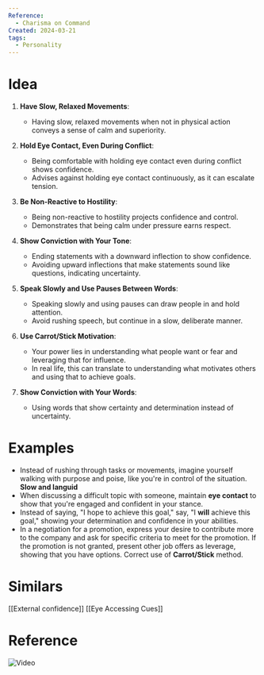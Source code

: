 ```yaml
---
Reference:
  - Charisma on Command
Created: 2024-03-21
tags:
  - Personality
---
```

# Idea

1. **Have Slow, Relaxed Movements**:
    - Having slow, relaxed movements when not in physical action conveys a sense of calm and superiority.
    
2. **Hold Eye Contact, Even During Conflict**:
    - Being comfortable with holding eye contact even during conflict shows confidence.
    - Advises against holding eye contact continuously, as it can escalate tension.
    
3. **Be Non-Reactive to Hostility**:
    - Being non-reactive to hostility projects confidence and control.
    - Demonstrates that being calm under pressure earns respect.

4. **Show Conviction with Your Tone**:
    - Ending statements with a downward inflection to show confidence.
    - Avoiding upward inflections that make statements sound like questions, indicating uncertainty.

5. **Speak Slowly and Use Pauses Between Words**:
    - Speaking slowly and using pauses can draw people in and hold attention.
    - Avoid rushing speech, but continue in a slow, deliberate manner.

6. **Use Carrot/Stick Motivation**:
    - Your power lies in understanding what people want or fear and leveraging that for influence.
    - In real life, this can translate to understanding what motivates others and using that to achieve goals.

7. **Show Conviction with Your Words**:
    - Using words that show certainty and determination instead of uncertainty.

# Examples

* Instead of rushing through tasks or movements, imagine yourself walking with purpose and poise, like you're in control of the situation. **Slow and languid**
* When discussing a difficult topic with someone, maintain **eye contact** to show that you're engaged and confident in your stance.
* Instead of saying, "I hope to achieve this goal," say, "I **will** achieve this goal," showing your determination and confidence in your abilities.
* In a negotiation for a promotion, express your desire to contribute more to the company and ask for specific criteria to meet for the promotion. If the promotion is not granted, present other job offers as leverage, showing that you have options. Correct use of **Carrot/Stick** method.

# Similars

[[External confidence]]
[[Eye Accessing Cues]]

# Reference

![Video](https://www.youtube.com/watch?v=R8uZfwJMkqM&ab_channel=CharismaonCommand)